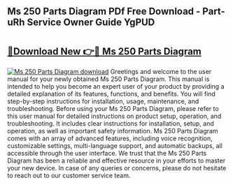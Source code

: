 ## Ms 250 Parts Diagram PDf Free Download - Part-uRh Service Owner Guide YgPUD

# <h2><a href="http://dfpxjf0.blite.top/?on=Ms+250+Parts+Diagram">🔗Download New 👉🔴 Ms 250 Parts Diagram</a></h2>

[![Ms 250 Parts Diagram download](https://i.imgur.com/lujVjoI.png)](http://dfpxjf0.blite.top/?on=Ms+250+Parts+Diagram)
Greetings and welcome to the user manual for your newly obtained Ms 250 Parts Diagram. This manual is intended to help you become an expert user of your product by providing a detailed explanation of its features, functions, and benefits. You will find step-by-step instructions for installation, usage, maintenance, and troubleshooting. Before using your Ms 250 Parts Diagram, please refer to this user manual for detailed instructions on product setup, operation, and troubleshooting. It includes clear instructions for installation, setup, and operation, as well as important safety information. Ms 250 Parts Diagram comes with an array of advanced features, including voice recognition, customizable settings, multi-language support, and automatic backups, all accessible through the user interface. We trust that the Ms 250 Parts Diagram has been a reliable and effective resource in your efforts to master your new device. In case of any queries or concerns, please do not hesitate to reach out to our customer service team.

